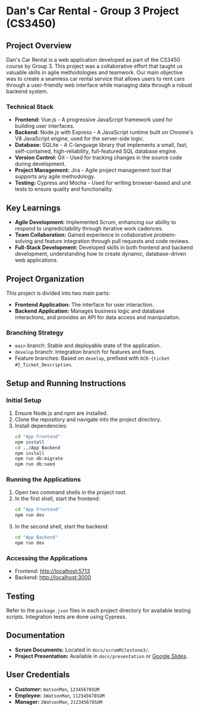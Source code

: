 # Dan's Car Rental - Group 3 Project (CS3450)

## Project Overview
Dan's Car Rental is a web application developed as part of the CS3450 course by Group 3. This project was a collaborative effort that taught us valuable skills in agile methodologies and teamwork. Our main objective was to create a seamless car rental service that allows users to rent cars through a user-friendly web interface while managing data through a robust backend system.

### Technical Stack
- **Frontend:** Vue.js - A progressive JavaScript framework used for building user interfaces.
- **Backend:** Node.js with Express - A JavaScript runtime built on Chrome's V8 JavaScript engine, used for the server-side logic.
- **Database:** SQLite - A C-language library that implements a small, fast, self-contained, high-reliability, full-featured SQL database engine.
- **Version Control:** Git - Used for tracking changes in the source code during development.
- **Project Management:** Jira - Agile project management tool that supports any agile methodology.
- **Testing:** Cypress and Mocha - Used for writing browser-based and unit tests to ensure quality and functionality.

## Key Learnings
- **Agile Development:** Implemented Scrum, enhancing our ability to respond to unpredictability through iterative work cadences.
- **Team Collaboration:** Gained experience in collaborative problem-solving and feature integration through pull requests and code reviews.
- **Full-Stack Development:** Developed skills in both frontend and backend development, understanding how to create dynamic, database-driven web applications.

## Project Organization
This project is divided into two main parts:
- **Frontend Application:** The interface for user interaction.
- **Backend Application:** Manages business logic and database interactions, and provides an API for data access and manipulation.

### Branching Strategy
- `main` branch: Stable and deployable state of the application.
- `develop` branch: Integration branch for features and fixes.
- Feature branches: Based on `develop`, prefixed with `DCR-{ticket #}_Ticket_Description`.

## Setup and Running Instructions

### Initial Setup
1. Ensure Node.js and npm are installed.
2. Clone the repository and navigate into the project directory.
3. Install dependencies:
   ```sh
   cd "App Frontend"
   npm install
   cd ../App Backend
   npm install
   npm run db:migrate
   npm run db:seed
   ```

### Running the Applications
1. Open two command shells in the project root.
2. In the first shell, start the frontend:
   ```sh
   cd "App Frontend"
   npm run dev
   ```
3. In the second shell, start the backend:
   ```sh
   cd "App Backend"
   npm run dev
   ```

### Accessing the Applications
- Frontend: <http://localhost:5713>
- Backend: <http://localhost:3000>

## Testing
Refer to the `package.json` files in each project directory for available testing scripts. Integration tests are done using Cypress.

## Documentation
- **Scrum Documents:** Located in `docs/scrumMilestone3/`.
- **Project Presentation:** Available in `docs/presentation` or [Google Slides](https://docs.google.com/presentation/d/1BtV3ePxTkxE1OrxPIj8Qrl9AGrBDBaMe4zalUUzhhPM/edit#slide=id.g2189308b72f_0_123).

## User Credentials
- **Customer:** `WatsonMan`, `12345678SUM`
- **Employee:** `1WatsonMan`, `112345678SUM`
- **Manager:** `2WatsonMan`, `212345678SUM`
